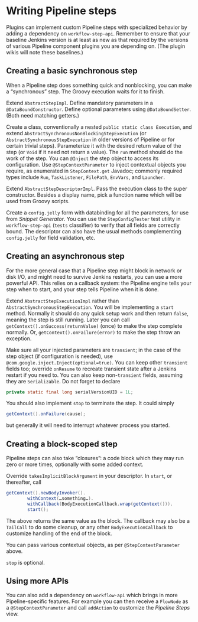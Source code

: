 # Writing Pipeline steps

Plugins can implement custom Pipeline steps with specialized behavior by adding a dependency on `workflow-step-api`.
Remember to ensure that your baseline Jenkins version is at least as new as that required by the versions of various Pipeline component plugins you are depending on.
(The plugin wikis will note these baselines.)

## Creating a basic synchronous step

When a Pipeline step does something quick and nonblocking, you can make a “synchronous” step.
The Groovy execution waits for it to finish.

Extend `AbstractStepImpl`.
Define mandatory parameters in a `@DataBoundConstructor`.
Define optional parameters using `@DataBoundSetter`.
(Both need matching getters.)

Create a class, conventionally a nested `public static class Execution`, and extend `AbstractSynchronousNonBlockingStepExecution` (or `AbstractSynchronousStepExecution` in older versions of Pipeline or for certain trivial steps).
Parameterize it with the desired return value of the step (or `Void` if it need not return a value).
The `run` method should do the work of the step.
You can `@Inject` the step object to access its configuration.
Use `@StepContextParameter` to inject contextual objects you require, as enumerated in `StepContext.get` Javadoc;
commonly required types include `Run`, `TaskListener`, `FilePath`, `EnvVars`, and `Launcher`.

Extend `AbstractStepDescriptorImpl`.
Pass the execution class to the super constructor.
Besides a display name, pick a function name which will be used from Groovy scripts.

Create a `config.jelly` form with databinding for all the parameters, for use from _Snippet Generator_.
You can use the `StepConfigTester` test utility in `workflow-step-api` (`tests` classifier) to verify that all fields are correctly bound.
The descriptor can also have the usual methods complementing `config.jelly` for field validation, etc.

## Creating an asynchronous step

For the more general case that a Pipeline step might block in network or disk I/O, and might need to survive Jenkins restarts, you can use a more powerful API.
This relies on a callback system: the Pipeline engine tells your step when to start, and your step tells Pipeline when it is done.

Extend `AbstractStepExecutionImpl` rather than `AbstractSynchronousStepExecution`.
You will be implementing a `start` method.
Normally it should do any quick setup work and then return `false`, meaning the step is still running.
Later you can call `getContext().onSuccess(returnValue)` (once) to make the step complete normally.
Or, `getContext().onFailure(error)` to make the step throw an exception.

Make sure all your injected parameters are `transient`; in the case of the step object (if configuration is needed), use `@com.google.inject.Inject(optional=true)`.
You can keep other `transient` fields too; override `onResume` to recreate transient state after a Jenkins restart if you need to.
You can also keep non-`transient` fields, assuming they are `Serializable`.
Do not forget to declare

```java
private static final long serialVersionUID = 1L;
```

You should also implement `stop` to terminate the step.
It could simply

```java
getContext().onFailure(cause);
```

but generally it will need to interrupt whatever process you started.

## Creating a block-scoped step

Pipeline steps can also take “closures”: a code block which they may run zero or more times, optionally with some added context.

Override `takesImplicitBlockArgument` in your descriptor.
In `start`, or thereafter, call

```java
getContext().newBodyInvoker().
        withContext(…something…).
        withCallback(BodyExecutionCallback.wrap(getContext())).
        start();
```

The above returns the same value as the block.
The callback may also be a `TailCall` to do some cleanup,
or any other `BodyExecutionCallback` to customize handling of the end of the block.

You can pass various contextual objects, as per `@StepContextParameter` above.

`stop` is optional.

## Using more APIs

You can also add a dependency on `workflow-api` which brings in more Pipeline-specific features.
For example you can then receive a `FlowNode` as a `@StepContextParameter` and call `addAction` to customize the _Pipeline Steps_ view.
